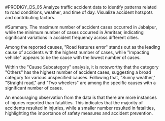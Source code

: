 #PRODIGY_DS_05
Analyze traffic accident data to identify patterns related to road conditions, weather, and time of day. Visualize accident hotspots and contributing factors.



#Summary.
The maximum number of accident cases occurred in Jabalpur, while the minimum number of cases occurred in Amritsar, indicating significant variations in accident frequency across different cities.

Among the reported causes, "Road features error" stands out as the leading cause of accidents with the highest number of cases, while "Impacting vehicle" appears to be the cause with the lowest number of cases.

Within the "Cause Subcategory" analysis, it is noteworthy that the category "Others" has the highest number of accident cases, suggesting a broad category for various unspecified causes. Following that, "Sunny weather," "Straight road," and "Two wheelers" are among the specific causes with a significant number of cases.

An encouraging observation from the data is that there are more instances of injuries reported than fatalities. This indicates that the majority of accidents resulted in injuries, while a smaller number resulted in fatalities, highlighting the importance of safety measures and accident prevention.
